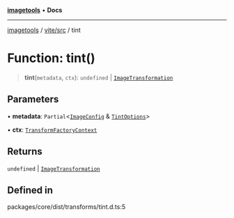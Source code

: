 [**imagetools**](../../../README.md) • **Docs**

***

[imagetools](../../../modules.md) / [vite/src](../README.md) / tint

# Function: tint()

> **tint**(`metadata`, `ctx`): `undefined` \| [`ImageTransformation`](../type-aliases/ImageTransformation.md)

## Parameters

• **metadata**: `Partial`\<[`ImageConfig`](../type-aliases/ImageConfig.md) & [`TintOptions`](../interfaces/TintOptions.md)\>

• **ctx**: [`TransformFactoryContext`](../interfaces/TransformFactoryContext.md)

## Returns

`undefined` \| [`ImageTransformation`](../type-aliases/ImageTransformation.md)

## Defined in

packages/core/dist/transforms/tint.d.ts:5
